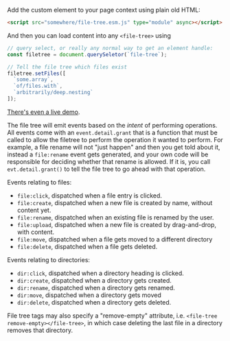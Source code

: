 Add the custom element to your page context using plain old HTML:

```html
<script src="somewhere/file-tree.esm.js" type="module" async></script>
```

And then you can load content into any `<file-tree>` using

```js
// query select, or really any normal way to get an element handle:
const filetree = document.querySeletor(`file-tree`);

// Tell the file tree which files exist
filetree.setFiles([
  `some.array`,
  `of/files.with`,
  `arbitrarily/deep.nesting`
]);
```

[There's even a live demo](https://pomax.github.io/custom-file-tree/public/).

The file tree will emit events based on the _intent_ of performing operations. All events come with an `event.detail.grant` that is a function that must be called to allow the filetree to perform the operation it wanted to perform. For example, a file rename will not "just happen" and then you get told about it, instead a `file:rename` event gets generated, and your own code will be responsible for deciding whether that rename is allowed. If it is, you call `evt.detail.grant()` to tell the file tree to go ahead with that operation.

Events relating to files:

  - `file:click`, dispatched when a file entry is clicked.
  - `file:create`, dispatched when a new file is created by name, without content yet.
  - `file:rename`, dispatched when an existing file is renamed by the user.
  - `file:upload`, dispatched when a new file is created by drag-and-drop, with content.
  - `file:move`, dispatched when a file gets moved to a different directory
  - `file:delete`, dispatched when a file gets deleted.

Events relating to directories:

  - `dir:click`, dispatched when a directory heading is clicked.
  - `dir:create`, dispatched when a directory gets created.
  - `dir:rename`, dispatched when a directory gets renamed.
  - `dir:move`, dispatched when a directory gets moved
  - `dir:delete`, dispatched when a directory gets deleted.

File tree tags may also specify a "remove-empty" attribute, i.e. `<file-tree remove-empty></file-tree>`, in which case deleting the last file in a directory removes that directory.
